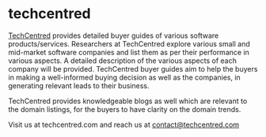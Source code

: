 # techcentred
[TechCentred](https://techcentred.com) provides detailed buyer guides of various software products/services. Researchers at TechCentred explore various small and mid-market software companies and list them as per their performance in various aspects. A detailed description of the various aspects of each company will be provided. TechCentred buyer guides aim to help the buyers in making a well-informed buying decision as well as the companies, in generating relevant leads to their business.

TechCentred provides knowledgeable blogs as well which are relevant to the domain listings, for the buyers to have clarity on the domain trends.

Visit us at techcentred.com and reach us at contact@techcentred.com

